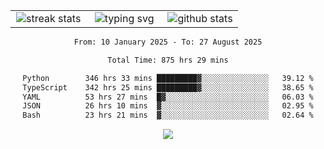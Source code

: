 <div align="center">
  <table style="border: none;" border="0" cellspacing="0" cellpadding="0">
    <tr>
      <td align="center" width="33%">
        <img src="https://github-readme-streak-stats.herokuapp.com/?user=kurtismassey&theme=tokyonight&hide_border=true" alt="streak stats" />
      </td>
      <td align="center" width="33%">
        <img src="https://readme-typing-svg.herokuapp.com/?font=Fira+Code&weight=600&size=15&duration=4000&pause=1000&color=00FF00&center=true&vCenter=true&random=false&width=150&lines=Hey%2C+I%27m+Kurtis!" alt="typing svg" />
      </td>
      <td align="center" width="33%">
        <img src="https://github-readme-stats.vercel.app/api?username=kurtismassey&show_icons=true&theme=tokyonight&hide_title=true" alt="github stats" />
      </td>
    </tr>
  </table>
</div>
<div align="center">

<!--START_SECTION:waka-->

```txt
From: 10 January 2025 - To: 27 August 2025

Total Time: 875 hrs 29 mins

Python        346 hrs 33 mins █████████▓░░░░░░░░░░░░░░░   39.12 %
TypeScript    342 hrs 25 mins █████████▓░░░░░░░░░░░░░░░   38.65 %
YAML          53 hrs 27 mins  █▓░░░░░░░░░░░░░░░░░░░░░░░   06.03 %
JSON          26 hrs 10 mins  ▓░░░░░░░░░░░░░░░░░░░░░░░░   02.95 %
Bash          23 hrs 21 mins  ▓░░░░░░░░░░░░░░░░░░░░░░░░   02.64 %
```

<!--END_SECTION:waka-->

  <img src="https://github-readme-activity-graph.vercel.app/graph?username=kurtismassey&theme=tokyo-night&hide_border=true&custom_title=Contribution%20Graph" />

</div>